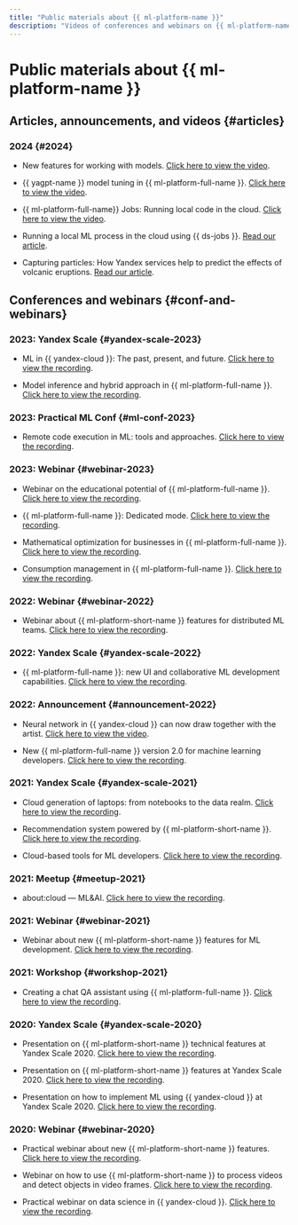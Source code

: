 ```yaml
---
title: "Public materials about {{ ml-platform-name }}"
description: "Videos of conferences and webinars on {{ ml-platform-name }}."
---
```


# Public materials about {{ ml-platform-name }}

## Articles, announcements, and videos {#articles}

### 2024 {#2024}

* New features for working with models. [Click here to view the video](https://www.youtube.com/watch?v=3W5ePOLQg64).

* {{ yagpt-name }} model tuning in {{ ml-platform-full-name }}. [Click here to view the video](https://www.youtube.com/watch?v=hGrH0Shovtk).

* {{ ml-platform-full-name}} Jobs: Running local code in the cloud. [Click here to view the video](https://www.youtube.com/watch?v=As9b73RORTk).

* Running a local ML process in the cloud using {{ ds-jobs }}. [Read our article](https://habr.com/ru/companies/yandex_cloud_and_infra/articles/788872/).

* Capturing particles: How Yandex services help to predict the effects of volcanic eruptions. [Read our article](https://habr.com/ru/companies/yandex/articles/794883/).

## Conferences and webinars {#conf-and-webinars}

### 2023: Yandex Scale {#yandex-scale-2023}

* ML in {{ yandex-cloud }}: The past, present, and future. [Click here to view the recording](https://www.youtube.com/watch?v=90jIHP2F-zA).

* Model inference and hybrid approach in {{ ml-platform-full-name }}. [Click here to view the recording](https://www.youtube.com/watch?v=8asQwGQdr0w).

### 2023: Practical ML Conf {#ml-conf-2023}

* Remote code execution in ML: tools and approaches. [Click here to view the recording](https://youtu.be/iWnh2Da1RG4?si=R26ZdYqwqqQrv8rR).

### 2023: Webinar {#webinar-2023}

* Webinar on the educational potential of {{ ml-platform-full-name }}. [Click here to view the recording](https://www.youtube.com/watch?v=pRTKbG-kaUg).

* {{ ml-platform-full-name }}: Dedicated mode. [Click here to view the recording](https://www.youtube.com/watch?v=U4rxkHKqm2U).

* Mathematical optimization for businesses in {{ ml-platform-full-name }}. [Click here to view the recording](https://www.youtube.com/watch?v=fOzDMNAGQXw).

* Consumption management in {{ ml-platform-full-name }}. [Click here to view the recording](https://www.youtube.com/watch?v=NmF2L3hF7Xk).

### 2022: Webinar {#webinar-2022}

* Webinar about {{ ml-platform-short-name }} features for distributed ML teams. [Click here to view the recording](https://youtu.be/xM0qdz5wJdE).

### 2022: Yandex Scale {#yandex-scale-2022}

* {{ ml-platform-full-name }}: new UI and collaborative ML development capabilities. [Click here to view the recording](https://youtu.be/xzEW5g7WVd4).

### 2022: Announcement {#announcement-2022}

* Neural network in {{ yandex-cloud }} can now draw together with the artist. [Click here to view the video](https://youtu.be/eDfMYlQv5_4).

* New {{ ml-platform-full-name }} version 2.0 for machine learning developers. [Click here to view the recording](https://youtu.be/Mhjkh386Ajw).

### 2021: Yandex Scale {#yandex-scale-2021}

* Cloud generation of laptops: from notebooks to the data realm. [Click here to view the recording](https://youtu.be/vKLqfcKXRo8).

* Recommendation system powered by {{ ml-platform-short-name }}. [Click here to view the recording](https://youtu.be/oavkOOJMVK8).

* Cloud-based tools for ML developers. [Click here to view the recording](https://youtu.be/euqmLppB4f0).

### 2021: Meetup {#meetup-2021}

* about:cloud — ML&AI. [Click here to view the recording](https://youtu.be/qWO2P0Mc_Bc).

### 2021: Webinar {#webinar-2021}

* Webinar about new {{ ml-platform-short-name }} features for ML development. [Click here to view the recording](https://youtu.be/udZcoKwb6aM).

### 2021: Workshop {#workshop-2021}

* Creating a chat QA assistant using {{ ml-platform-full-name }}. [Click here to view the recording](https://youtu.be/fHQAT6rYO7c).

### 2020: Yandex Scale {#yandex-scale-2020}

* Presentation on {{ ml-platform-short-name }} technical features at Yandex Scale 2020. [Click here to view the recording](https://youtu.be/5y2-x9GcITs).

* Presentation on {{ ml-platform-short-name }} features at Yandex Scale 2020. [Click here to view the recording](https://youtu.be/MtXpZ4RZAjk).

* Presentation on how to implement ML using {{ yandex-cloud }} at Yandex Scale 2020. [Click here to view the recording](https://youtu.be/MxuABVNZV38).

### 2020: Webinar {#webinar-2020}

* Practical webinar about new {{ ml-platform-short-name }} features. [Click here to view the recording](https://youtu.be/70lIkTJjAZU).

* Webinar on how to use {{ ml-platform-short-name }} to process videos and detect objects in video frames. [Click here to view the recording](https://youtu.be/55qc9YHbVwE).

* Practical webinar on data science in {{ yandex-cloud }}. [Click here to view the recording](https://youtu.be/5o5OJOwDfaU).
